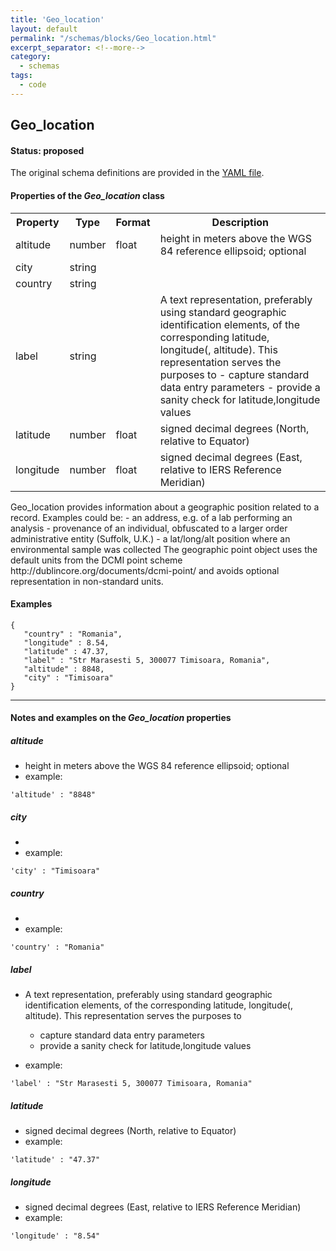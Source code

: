 ```yaml
---
title: 'Geo_location'
layout: default
permalink: "/schemas/blocks/Geo_location.html"
excerpt_separator: <!--more-->
category:
  - schemas
tags:
  - code
---
```

## Geo_location

#### Status: __proposed__

The original schema definitions are provided in the [YAML file](https://github.com/ga4gh-schemablocks/blocks/blob/master/src/yaml/geo_location.yaml).

<!--more-->

  
<h4>Properties of the <i>Geo_location</i> class</h4>

<table>
  <tr>
    <th>Property</th>
    <th>Type</th>
    <th>Format</th>
    <th>Description</th>
  </tr>
  <tr>
    <td>altitude</td>
    <td>number</td>
    <td>float</td>
    <td>height in meters above the WGS 84 reference ellipsoid; optional</td>
  </tr>
  <tr>
    <td>city</td>
    <td>string</td>
    <td></td>
    <td></td>
  </tr>
  <tr>
    <td>country</td>
    <td>string</td>
    <td></td>
    <td></td>
  </tr>
  <tr>
    <td>label</td>
    <td>string</td>
    <td></td>
    <td>A text representation, preferably using standard geographic identification elements,
of the corresponding latitude, longitude(, altitude). This representation serves the purposes to
  - capture standard data entry parameters
  - provide a sanity check for latitude,longitude values
</td>
  </tr>
  <tr>
    <td>latitude</td>
    <td>number</td>
    <td>float</td>
    <td>signed decimal degrees (North, relative to Equator)</td>
  </tr>
  <tr>
    <td>longitude</td>
    <td>number</td>
    <td>float</td>
    <td>signed decimal degrees (East, relative to IERS Reference Meridian)</td>
  </tr>

</table>Geo_location provides information about a geographic position related to a record. Examples could be:
- an address, e.g. of a lab performing an analysis
- provenance of an individual, obfuscated to a larger order administrative entity (Suffolk, U.K.)
- a lat/long/alt position where an environmental sample was collected
The geographic point object uses the default units from the DCMI point scheme
http://dublincore.org/documents/dcmi-point/
and avoids optional representation in non-standard units.



#### Examples

```
{
   "country" : "Romania",
   "longitude" : 8.54,
   "latitude" : 47.37,
   "label" : "Str Marasesti 5, 300077 Timisoara, Romania",
   "altitude" : 8848,
   "city" : "Timisoara"
}
```
--------------------------------------------------------------------------------

<h4>Notes and examples on the <i>Geo_location</i> properties</h4>

##### altitude

* height in meters above the WGS 84 reference ellipsoid; optional
* example:

```
'altitude' : "8848"
```

##### city

* 
* example:

```
'city' : "Timisoara"
```

##### country

* 
* example:

```
'country' : "Romania"
```

##### label

* A text representation, preferably using standard geographic identification elements,
of the corresponding latitude, longitude(, altitude). This representation serves the purposes to
  - capture standard data entry parameters
  - provide a sanity check for latitude,longitude values

* example:

```
'label' : "Str Marasesti 5, 300077 Timisoara, Romania"
```

##### latitude

* signed decimal degrees (North, relative to Equator)
* example:

```
'latitude' : "47.37"
```

##### longitude

* signed decimal degrees (East, relative to IERS Reference Meridian)
* example:

```
'longitude' : "8.54"
```

